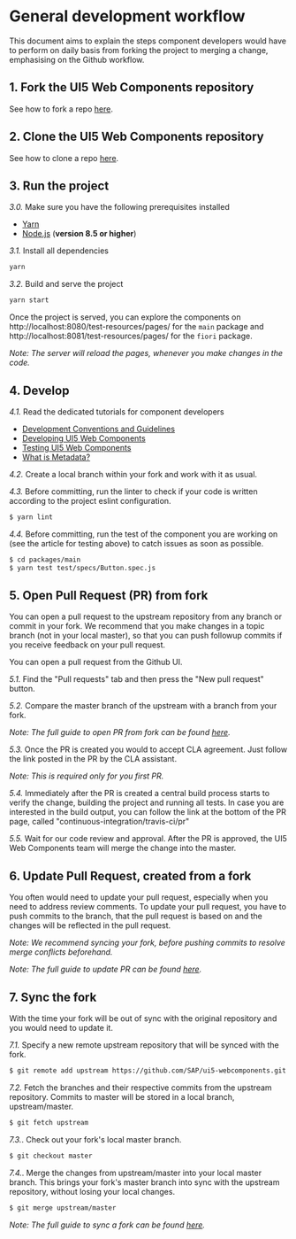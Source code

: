 # General development workflow
This document aims to explain the steps component developers would have to perform
on daily basis from forking the project to merging a change, emphasising on the Github workflow.


## 1. Fork the UI5 Web Components repository
See how to fork a repo [here](https://docs.github.com/en/github/getting-started-with-github/fork-a-repo).


## 2. Clone the UI5 Web Components repository
See how to clone a repo [here](https://docs.github.com/en/github/creating-cloning-and-archiving-repositories/cloning-a-repository).


## 3. Run the project

*3.0.* Make sure you have the following prerequisites installed
- [Yarn](https://yarnpkg.com/en)
- [Node.js](https://nodejs.org/) (**version 8.5 or higher**)


*3.1.* Install all dependencies
```sh
yarn
```

*3.2.* Build and serve the project
```sh
yarn start
```
Once the project is served, you can explore the components 
on http://localhost:8080/test-resources/pages/ for the `main` package
and http://localhost:8081/test-resources/pages/ for the `fiori` package.

*Note: The server will reload the pages, whenever you make changes in the code.*


## 4. Develop 

*4.1.* Read the dedicated tutorials for component developers

- [Development Conventions and Guidelines](../Guidelines.md)
- [Developing UI5 Web Components](./Developing&#32;Web&#32;Components.md)
- [Testing UI5 Web Components](./Testing&#32;Web&#32;Components.md)
- [What is Metadata?](./Metadata.md)

*4.2.* Create a local branch within your fork and work with it as usual.

*4.3.* Before committing, run the linter to check if your code is written according to the project eslint configuration.

```sh
$ yarn lint
```

*4.4.* Before committing, run the test of the component you are working on (see the article for testing above) to catch issues as soon as possible.

```sh
$ cd packages/main
$ yarn test test/specs/Button.spec.js
```

## 5. Open Pull Request (PR) from fork

You can open a pull request to the upstream repository from any branch or commit in your fork.
We recommend that you make changes in a topic branch (not in your local master), so that you can push followup commits if you receive feedback on your pull request. 

You can open a pull request from the Github UI. 

*5.1.* Find the "Pull requests" tab and then press the "New pull request" button.

*5.2.* Compare the master branch of the upstream with a branch from your fork.

*Note: The full guide to open PR from fork can be found [here](https://docs.github.com/en/github/collaborating-with-issues-and-pull-requests/creating-a-pull-request-from-a-fork).*

*5.3.* Once the PR is created you would to accept CLA agreement.
Just follow the link posted in the PR by the CLA assistant.

*Note: This is required only for you first PR.*

*5.4.* Immediately after the PR is created a central build process starts to verify the change,
building the project and running all tests.
In case you are interested in the build output, you can follow the link at the bottom of the PR page, called "continuous-integration/travis-ci/pr"

*5.5.* Wait for our code review and approval. 
After the PR is approved, the UI5 Web Components team will merge the change into the master.


## 6. Update Pull Request, created from a fork

You often would need to update your pull request, especially when you need to address review comments.
To update your pull request, you have to push commits to the branch, that the pull request is based on
and the changes will be reflected in the pull request.

*Note: We recommend syncing your fork, before pushing commits to resolve merge conflicts beforehand.*

*Note: The full guide to update PR can be found [here](https://docs.github.com/en/github/collaborating-with-issues-and-pull-requests/committing-changes-to-a-pull-request-branch-created-from-a-fork).*

## 7. Sync the fork

With the time your fork will be out of sync with the original repository
and you would need to update it.

*7.1.* Specify a new remote upstream repository that will be synced with the fork.

```sh
$ git remote add upstream https://github.com/SAP/ui5-webcomponents.git
```

*7.2.* Fetch the branches and their respective commits from the upstream repository.
Commits to master will be stored in a local branch, upstream/master.

```sh
$ git fetch upstream
```

*7.3.*. Check out your fork's local master branch.

```sh
$ git checkout master
```

*7.4.*. Merge the changes from upstream/master into your local master branch.
This brings your fork's master branch into sync with the upstream repository, without losing your local changes.

```sh
$ git merge upstream/master
```

*Note: The full guide to sync a fork can be found [here](https://docs.github.com/en/github/collaborating-with-issues-and-pull-requests/syncing-a-fork).*
